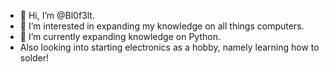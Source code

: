 - 👋 Hi, I’m @Bl0f3lt.
- 👀 I’m interested in expanding my knowledge on all things computers.
- 🌱 I’m currently expanding knowledge on Python.
- Also looking into starting electronics as a hobby, namely learning how to solder!
<!---
Bl0f3lt/Bl0f3lt is a ✨ special ✨ repository because its `README.md` (this file) appears on your GitHub profile.
You can click the Preview link to take a look at your changes.
--->
